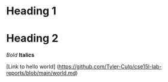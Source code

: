 # Heading 1
# Heading 2

*Bold*
**Italics**

[Link to hello world] (https://github.com/Tyler-Culp/cse15l-lab-reports/blob/main/world.md)

